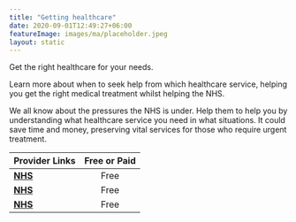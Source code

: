 ```yaml
---
title: "Getting healthcare"
date: 2020-09-01T12:49:27+06:00
featureImage: images/ma/placeholder.jpeg
layout: static
---
```


Get the right healthcare for your needs.

Learn more about when to seek help from which healthcare service, helping you get the right medical treatment whilst helping the NHS.

We all know about the pressures the NHS is under. Help them to help you by understanding what healthcare service you need in what situations. It could save time and money, preserving vital services for those who require urgent treatment.

| Provider Links      | Free or Paid  |  
| :-----------          | :--------------:      |  
| [**NHS**](https://www.nhs.uk/nhs-services/urgent-and-emergency-care-services/when-to-visit-an-urgent-treatment-centre-walk-in-or-minor-injury-unit/) | Free | 
| [**NHS**](https://www.nhs.uk/nhs-services/urgent-and-emergency-care-services/when-to-go-to-ae/) | Free | 
| [**NHS**](https://www.nhs.uk/nhs-services/urgent-and-emergency-care-services/) | Free | 
  

<br/><br/>






